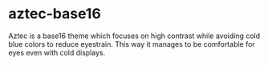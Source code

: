 # aztec-base16
Aztec is a base16 theme which focuses on high contrast while avoiding cold blue colors to reduce eyestrain. This way it manages to be comfortable for eyes even with cold displays.
